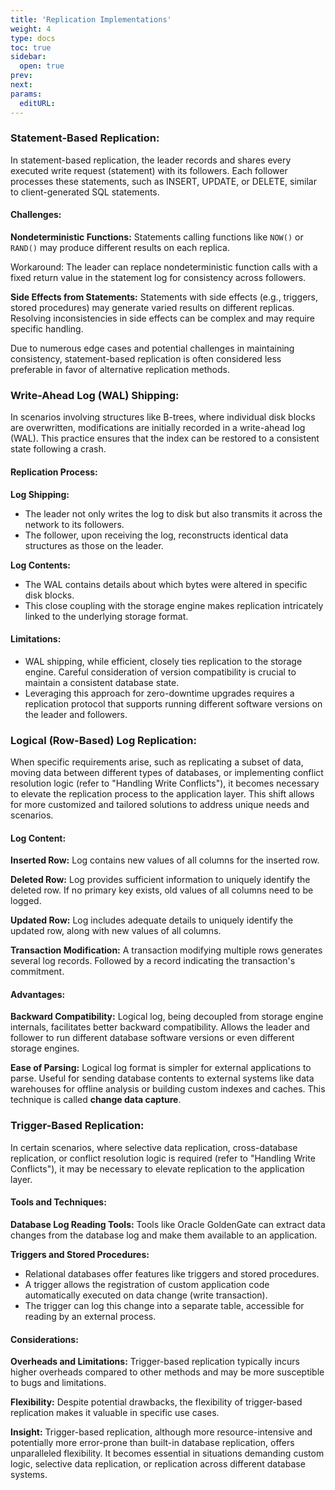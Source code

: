 ```yaml
---
title: 'Replication Implementations'
weight: 4
type: docs
toc: true
sidebar:
  open: true
prev: 
next:
params:
  editURL:
---
```


### Statement-Based Replication:

In statement-based replication, the leader records and shares every executed write request (statement) with its followers. Each follower processes these statements, such as INSERT, UPDATE, or DELETE, similar to client-generated SQL statements.

#### Challenges:

**Nondeterministic Functions:** Statements calling functions like `NOW()` or `RAND()` may produce different results on each replica.

Workaround: The leader can replace nondeterministic function calls with a fixed return value in the statement log for consistency across followers.

**Side Effects from Statements:**  Statements with side effects (e.g., triggers, stored procedures) may generate varied results on different replicas. Resolving inconsistencies in side effects can be complex and may require specific handling.

Due to numerous edge cases and potential challenges in maintaining consistency, statement-based replication is often considered less preferable in favor of alternative replication methods.

### Write-Ahead Log (WAL) Shipping:

In scenarios involving structures like B-trees, where individual disk blocks are overwritten, modifications are initially recorded in a write-ahead log (WAL). This practice ensures that the index can be restored to a consistent state following a crash.

#### Replication Process:

**Log Shipping:**
- The leader not only writes the log to disk but also transmits it across the network to its followers.
- The follower, upon receiving the log, reconstructs identical data structures as those on the leader.

**Log Contents:**
- The WAL contains details about which bytes were altered in specific disk blocks.
- This close coupling with the storage engine makes replication intricately linked to the underlying storage format.

#### Limitations:

- WAL shipping, while efficient, closely ties replication to the storage engine. Careful consideration of version compatibility is crucial to maintain a consistent database state. 
- Leveraging this approach for zero-downtime upgrades requires a replication protocol that supports running different software versions on the leader and followers.


### Logical (Row-Based) Log Replication:

When specific requirements arise, such as replicating a subset of data, moving data between different types of databases, or implementing conflict resolution logic (refer to "Handling Write Conflicts"), it becomes necessary to elevate the replication process to the application layer. This shift allows for more customized and tailored solutions to address unique needs and scenarios.

#### Log Content:

**Inserted Row:** Log contains new values of all columns for the inserted row.

**Deleted Row:** Log provides sufficient information to uniquely identify the deleted row. If no primary key exists, old values of all columns need to be logged.

**Updated Row:** Log includes adequate details to uniquely identify the updated row, along with new values of all columns.

**Transaction Modification:** A transaction modifying multiple rows generates several log records. Followed by a record indicating the transaction's commitment.

#### Advantages:

**Backward Compatibility:** Logical log, being decoupled from storage engine internals, facilitates better backward compatibility. Allows the leader and follower to run different database software versions or even different storage engines.

**Ease of Parsing:** Logical log format is simpler for external applications to parse. Useful for sending database contents to external systems like data warehouses for offline analysis or building custom indexes and caches. This technique is called **change data capture**.

### Trigger-Based Replication:

In certain scenarios, where selective data replication, cross-database replication, or conflict resolution logic is required (refer to "Handling Write Conflicts"), it may be necessary to elevate replication to the application layer.

#### Tools and Techniques:

**Database Log Reading Tools:** Tools like Oracle GoldenGate can extract data changes from the database log and make them available to an application.

**Triggers and Stored Procedures:**
- Relational databases offer features like triggers and stored procedures.
- A trigger allows the registration of custom application code automatically executed on data change (write transaction).
- The trigger can log this change into a separate table, accessible for reading by an external process.

#### Considerations:

**Overheads and Limitations:** Trigger-based replication typically incurs higher overheads compared to other methods and may be more susceptible to bugs and limitations.

**Flexibility:** Despite potential drawbacks, the flexibility of trigger-based replication makes it valuable in specific use cases.

**Insight:**
Trigger-based replication, although more resource-intensive and potentially more error-prone than built-in database replication, offers unparalleled flexibility. It becomes essential in situations demanding custom logic, selective data replication, or replication across different database systems.